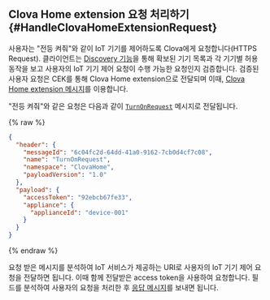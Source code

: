 ## Clova Home extension 요청 처리하기 {#HandleClovaHomeExtensionRequest}

사용자는 "전등 켜줘"와 같이 IoT 기기를 제어하도록 Clova에게 요청합니다(HTTPS Request). 클라이언트는 [Discovery 기능](#ProvideDeviceDiscovery)을 통해 확보된 기기 목록과 각 기기별 허용 동작을 보고 사용자의 IoT 기기 제어 요청이 수행 가능한 요청인지 검증합니다. 검증된 사용자 요청은 CEK를 통해 Clova Home extension으로 전달되며 이때, [Clova Home extension 메시지](/CEK/References/CEK_API.md#ClovaHomeExtMessage)를 이용합니다.

"전등 켜줘"와 같은 요청은 다음과 같이 [`TurnOnRequest`](/CEK/References/ClovaHomeInterface/Control_Interfaces.md#TurnOnRequest) 메시지로 전달됩니다.

{% raw %}
```json
{
  "header": {
    "messageId": "6c04fc2d-64dd-41a0-9162-7cb0d4cf7c08",
    "name": "TurnOnRequest",
    "namespace": "ClovaHome",
    "payloadVersion": "1.0"
  },
  "payload": {
    "accessToken": "92ebcb67fe33",
    "appliance": {
      "applianceId": "device-001"
    }
  }
}
```
{% endraw %}

요청 받은 메시지를 분석하여 IoT 서비스가 제공하는 URI로 사용자의 IoT 기기 제어 요청을 전달하면 됩니다. 이때 함께 전달받은 access token을 사용하여 요청합니다. 필드를 분석하여 사용자의 요청을 처리한 후 [응답 메시지](#ReturnClovaHomeExtensionResponse)를 보내면 됩니다.
